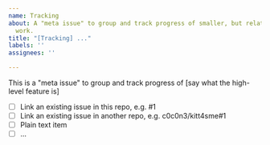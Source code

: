 ```yaml
---
name: Tracking
about: A "meta issue" to group and track progress of smaller, but related chunks of
  work.
title: "[Tracking] ..."
labels: ''
assignees: ''

---
```


This is a "meta issue" to group and track progress of [say what the high-level feature is]

* [ ] Link an existing issue in this repo, e.g. #1
* [ ] Link an existing issue in another repo, e.g. c0c0n3/kitt4sme#1
* [ ] Plain text item
* [ ] ...
